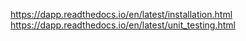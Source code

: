 https://dapp.readthedocs.io/en/latest/installation.html
https://dapp.readthedocs.io/en/latest/unit_testing.html